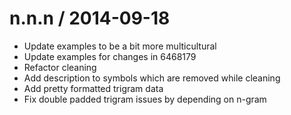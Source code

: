 
n.n.n / 2014-09-18
==================

 * Update examples to be a bit more multicultural
 * Update examples for changes in 6468179
 * Refactor cleaning
 * Add description to symbols which are removed while cleaning
 * Add pretty formatted trigram data
 * Fix double padded trigram issues by depending on n-gram
